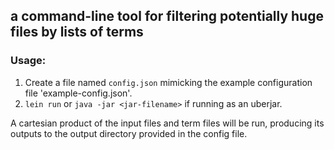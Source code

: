 ## a command-line tool for filtering potentially huge files by lists of terms

### Usage:
1. Create a file named `config.json` mimicking the example configuration file 'example-config.json'.
2. `lein run` or `java -jar <jar-filename>` if running as an uberjar.

A cartesian product of the input files and term files will be run, producing its outputs to the output directory provided in the config file.

